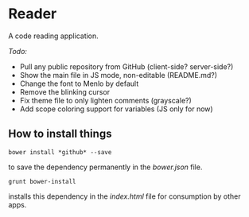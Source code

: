 # Reader

A code reading application.

*Todo:*
* Pull any public repository from GitHub (client-side? server-side?)
* Show the main file in JS mode, non-editable (README.md?)
* Change the font to Menlo by default
* Remove the blinking cursor
* Fix theme file to only lighten comments (grayscale?)
* Add scope coloring support for variables (JS only for now)

## How to install things

    bower install *github* --save

  to save the dependency permanently in the *bower.json* file.

    grunt bower-install

  installs this dependency in the *index.html* file for consumption by other apps.


